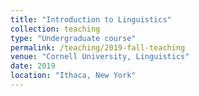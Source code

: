 ```yaml
---
title: "Introduction to Linguistics"
collection: teaching
type: "Undergraduate course"
permalink: /teaching/2019-fall-teaching
venue: "Cornell University, Linguistics"
date: 2019
location: "Ithaca, New York"
---
```




